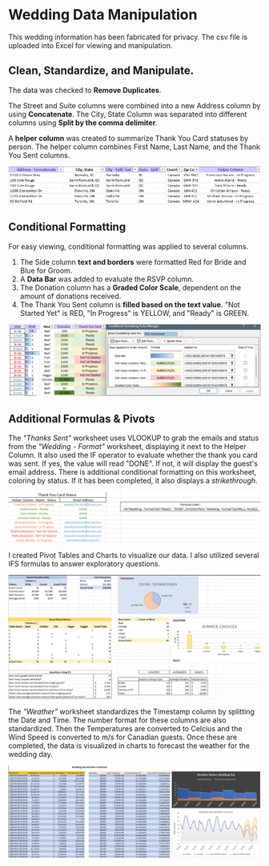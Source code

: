 # Wedding Data Manipulation 
This wedding information has been fabricated for privacy. The csv file is uploaded into Excel for viewing and manipulation.
## Clean, Standardize, and Manipulate.
The data was checked to **Remove Duplicates**. 

The Street and Suite columns were combined into a new Address column by using **Concatenate**.
The City, State Column was separated into different columns using **Split by the comma delimiter**.

A **helper column** was created to summarize Thank You Card statuses by person. The helper column combines First Name, Last Name, and the Thank You Sent columns. 

![Standardized Columns](https://github.com/bvanntruong/EXCEL.Wedding/blob/main/Standardize%20Columns.png)

## Conditional Formatting
For easy viewing, conditional formatting was applied to several columns. 
1. The Side column **text and borders** were formatted Red for Bride and Blue for Groom.
2. A **Data Bar** was added to evaluate the RSVP column.
3. The Donation column has a **Graded Color Scale**, dependent on the amount of donations received.
4. The Thank You Sent column is **filled based on the text value**. "Not Started Yet" is RED, "In Progress" is YELLOW, and "Ready" is GREEN.

![Formatting](https://github.com/bvanntruong/EXCEL.Wedding/blob/main/Conditional%20Formatting.png)

## Additional Formulas & Pivots
The *"Thanks Sent"* worksheet uses VLOOKUP to grab the emails and status from the *"Wedding - Format"* worksheet, displaying it next to the Helper Column. 
It also used the IF operator to evaluate whether the thank you card was sent. If yes, the value will read "DONE". If not, it will display the guest's email address.
There is additional conditional formatting on this worksheet, coloring by status. If it has been completed, it also displays a *strikethrough*.

![Card Statuses](https://github.com/bvanntruong/EXCEL.Wedding/blob/main/thankyoucard.png)

I created Pivot Tables and Charts to visualize our data. I also utilized several IFS formulas to answer exploratory questions.

![Pivots and Formulas](https://github.com/bvanntruong/EXCEL.Wedding/blob/main/Pivots%20and%20IFS%20Q%26A.png)

The *"Weather"* worksheet standardizes the Timestamp column by splitting the Date and Time. The number format for these columns are also standardized. 
Then the Temperatures are converted to Celcius and the Wind Speed is converted to m/s for Canadian guests.
Once these are completed, the data is visualized in charts to forecast the weather for the wedding day.

![Forecast](https://github.com/bvanntruong/EXCEL.Wedding/blob/main/Forecast.png)
